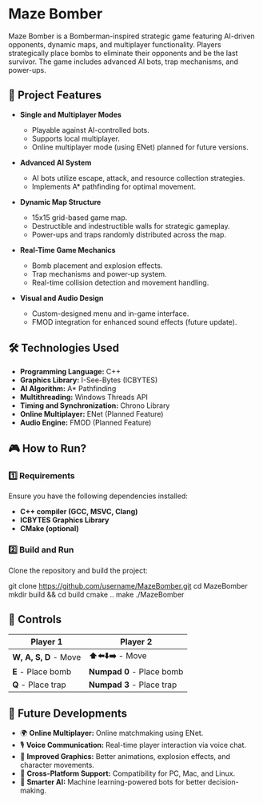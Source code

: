 # Maze Bomber

Maze Bomber is a Bomberman-inspired strategic game featuring AI-driven opponents, dynamic maps, and multiplayer functionality. Players strategically place bombs to eliminate their opponents and be the last survivor. The game includes advanced AI bots, trap mechanisms, and power-ups.

## 🚀 Project Features

- **Single and Multiplayer Modes**  
  - Playable against AI-controlled bots.  
  - Supports local multiplayer.  
  - Online multiplayer mode (using ENet) planned for future versions.  

- **Advanced AI System**  
  - AI bots utilize escape, attack, and resource collection strategies.  
  - Implements A* pathfinding for optimal movement.  

- **Dynamic Map Structure**  
  - 15x15 grid-based game map.  
  - Destructible and indestructible walls for strategic gameplay.  
  - Power-ups and traps randomly distributed across the map.  

- **Real-Time Game Mechanics**  
  - Bomb placement and explosion effects.  
  - Trap mechanisms and power-up system.  
  - Real-time collision detection and movement handling.  

- **Visual and Audio Design**  
  - Custom-designed menu and in-game interface.  
  - FMOD integration for enhanced sound effects (future update).  

## 🛠 Technologies Used

- **Programming Language:** C++  
- **Graphics Library:** I-See-Bytes (ICBYTES)  
- **AI Algorithm:** A* Pathfinding  
- **Multithreading:** Windows Threads API  
- **Timing and Synchronization:** Chrono Library  
- **Online Multiplayer:** ENet (Planned Feature)  
- **Audio Engine:** FMOD (Planned Feature)  

## 🎮 How to Run?

### 1️⃣ Requirements

Ensure you have the following dependencies installed:

- **C++ compiler (GCC, MSVC, Clang)**  
- **ICBYTES Graphics Library**  
- **CMake (optional)**  

### 2️⃣ Build and Run

Clone the repository and build the project:

git clone https://github.com/username/MazeBomber.git
cd MazeBomber
mkdir build && cd build
cmake ..
make
./MazeBomber

## 🎯 Controls

| **Player 1**       | **Player 2**       |
|--------------------|--------------------|
| **W, A, S, D** - Move | **⬆️⬅️⬇️➡️** - Move |
| **E** - Place bomb  | **Numpad 0** - Place bomb |
| **Q** - Place trap  | **Numpad 3** - Place trap |

## 🔮 Future Developments

- 🌍 **Online Multiplayer:** Online matchmaking using ENet.  
- 🎙 **Voice Communication:** Real-time player interaction via voice chat.  
- 🎨 **Improved Graphics:** Better animations, explosion effects, and character movements.  
- 📱 **Cross-Platform Support:** Compatibility for PC, Mac, and Linux.  
- 🤖 **Smarter AI:** Machine learning-powered bots for better decision-making.  
